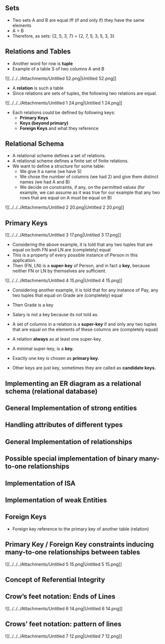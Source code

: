   

## Sets

- Two sets A and B are equal iff (if and only if) they have the same elements
- A = B
- Therefore, as sets: {2, 5, 3, 7} = {2, 7, 5, 3, 5, 3, 3}

## Relations and Tables

- Another word for row is **tuple**
- Example of a table S of two columns A and B

![[../../../Attachments/Untitled 52.png|Untitled 52.png]]

- A **relation** is such a table
- Since relations are sets of tuples, the following two relations are equal.

![[../../../Attachments/Untitled 1 24.png|Untitled 1 24.png]]

- Each relations could be defined by following keys:
    - **Primary Keys**
    - **Keys (beyond primary)**
    - **Foreign Keys** and what they reference

## Relational Schema

- A relational scheme defines a set of relations.
- A relational scheme defines a finite set of finite relations.
- We want to define a structure for some table:
    - We give it a name (we have S)
    - We chose the number of columns (we had 2) and give them distinct names (we had A and B)
    - We decide on constraints, if any, on the permitted values (for example, we can assume as it was true for our example that any two rows that are equal on A must be equal on B)

![[../../../Attachments/Untitled 2 20.png|Untitled 2 20.png]]

## Primary Keys

![[../../../Attachments/Untitled 3 17.png|Untitled 3 17.png]]

- Considering the above example, it is told that any two tuples that are equal on both FN and LN are (completely) equal
- This is a property of every possible instance of Person in this application.
- Then (FN, LN) is a **super-key** of Person, and in fact a **key**, because neither FN or LN by themselves are sufficient.

![[../../../Attachments/Untitled 4 15.png|Untitled 4 15.png]]

- Considering another example, it is told that for any instance of Pay, any two tuples that equal on Grade are (completely) equal
- Then Grade is a key
- Salary is not a key because its not told as.

  

- A set of columns in a relation is a **super-key** if and only any two tuples that are equal on the elements of these columns are (completely equal)
- A relation **always** as at least one super-key.
- A minimal super-key, is a **key.**
- Exactly one key is chosen as **primary key.**
- Other keys are just key, sometimes they are called as **candidate keys.**

## Implementing an ER diagram as a relational schema (relational database)

## General Implementation of strong entities

## Handling attributes of different types

## General Implementation of relationships

## Possible special implementation of binary many-to-one relationships

## Implementation of ISA

## Implementation of weak Entities

## Foreign Keys

- Foreign key reference to the primary key of another table (relation)

## Primary Key / Foreign Key constraints inducing many-to-one relationships between tables

![[../../../Attachments/Untitled 5 15.png|Untitled 5 15.png]]

## Concept of Referential Integrity

## Crow’s feet notation: Ends of Lines

![[../../../Attachments/Untitled 6 14.png|Untitled 6 14.png]]

## Crows’ feet notation: pattern of lines

![[../../../Attachments/Untitled 7 12.png|Untitled 7 12.png]]